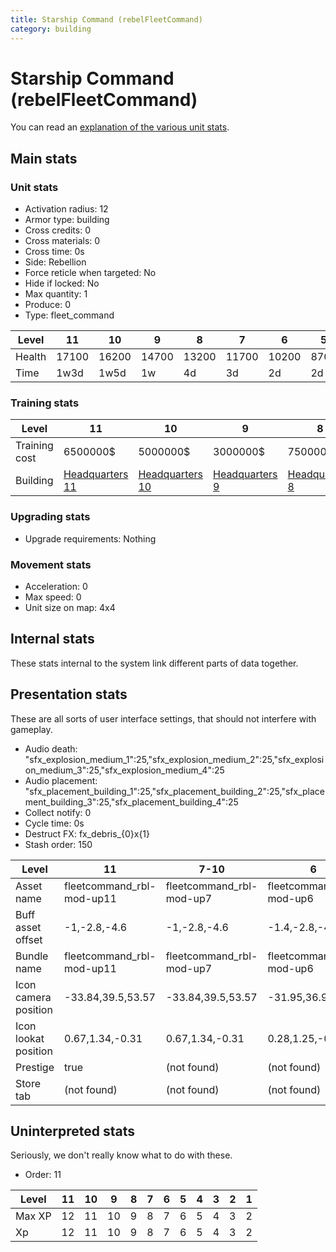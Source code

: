 ```yaml
---
title: Starship Command (rebelFleetCommand)
category: building
---
```


# Starship Command (rebelFleetCommand)

You can read an [explanation  of the various unit stats](unitexplained.md).

## Main stats

### Unit stats

  * Activation radius: 12
  * Armor type: building
  * Cross credits: 0
  * Cross materials: 0
  * Cross time: 0s
  * Side: Rebellion
  * Force reticle when targeted: No
  * Hide if locked: No
  * Max quantity: 1
  * Produce: 0
  * Type: fleet_command

|Level |11   |10   |9    |8    |7    |6    |5   |4   |3   |2   |1   |
|------|-----|-----|-----|-----|-----|-----|----|----|----|----|----|
|Health|17100|16200|14700|13200|11700|10200|8700|7200|5400|4500|3000|
|Time  |1w3d |1w5d |1w   |4d   |3d   |2d   |2d  |1d  |18h |12h |8h  |


### Training stats

|Level        |11                             |10                             |9                             |8                             |7                             |6                             |5                             |4                             |3                             |2                             |1                             |
|-------------|-------------------------------|-------------------------------|------------------------------|------------------------------|------------------------------|------------------------------|------------------------------|------------------------------|------------------------------|------------------------------|------------------------------|
|Training cost|6500000$                       |5000000$                       |3000000$                      |750000$                       |350000$                       |250000$                       |150000$                       |100000$                       |75000$                        |50000$                        |25000$                        |
|Building     |[Headquarters 11](rebelHQ.html)|[Headquarters 10](rebelHQ.html)|[Headquarters 9](rebelHQ.html)|[Headquarters 8](rebelHQ.html)|[Headquarters 7](rebelHQ.html)|[Headquarters 6](rebelHQ.html)|[Headquarters 5](rebelHQ.html)|[Headquarters 5](rebelHQ.html)|[Headquarters 5](rebelHQ.html)|[Headquarters 5](rebelHQ.html)|[Headquarters 5](rebelHQ.html)|


### Upgrading stats

  * Upgrade requirements: Nothing

### Movement stats

  * Acceleration: 0
  * Max speed: 0
  * Unit size on map: 4x4

## Internal stats

These stats internal to the system link different parts of data together.


## Presentation stats

These are all sorts of user interface settings, that should not interfere with gameplay.

  * Audio death: "sfx_explosion_medium_1":25,"sfx_explosion_medium_2":25,"sfx_explosion_medium_3":25,"sfx_explosion_medium_4":25
  * Audio placement: "sfx_placement_building_1":25,"sfx_placement_building_2":25,"sfx_placement_building_3":25,"sfx_placement_building_4":25
  * Collect notify: 0
  * Cycle time: 0s
  * Destruct FX: fx_debris_{0}x{1}
  * Stash order: 150

|Level               |11                       |7-10                    |6                       |5                       |4                       |3                       |2                       |1                       |
|--------------------|-------------------------|------------------------|------------------------|------------------------|------------------------|------------------------|------------------------|------------------------|
|Asset name          |fleetcommand_rbl-mod-up11|fleetcommand_rbl-mod-up7|fleetcommand_rbl-mod-up6|fleetcommand_rbl-mod-up5|fleetcommand_rbl-mod-up4|fleetcommand_rbl-mod-up3|fleetcommand_rbl-mod-up2|fleetcommand_rbl-mod-up1|
|Buff asset offset   |-1,-2.8,-4.6             |-1,-2.8,-4.6            |-1.4,-2.8,-4.6          |0.8, -1.6, -4.6         |1.4,-2.4,-2.4           |1.4,-2.4,-2.4           |1.4,-2.4,-2.4           |1.4,-2.4,-2.4           |
|Bundle name         |fleetcommand_rbl-mod-up11|fleetcommand_rbl-mod-up7|fleetcommand_rbl-mod-up6|fleetcommand_rbl-mod-up5|fleetcommand_rbl-mod-up4|fleetcommand_rbl-mod-up3|fleetcommand_rbl-mod-up2|fleetcommand_rbl-mod-up1|
|Icon camera position|-33.84,39.5,53.57        |-33.84,39.5,53.57       |-31.95,36.9,49.72       |-31.95,36.9,49.72       |-31.95,36.9,49.72       |-31.95,36.9,49.72       |-31.95,36.9,49.72       |-31.95,36.9,49.72       |
|Icon lookat position|0.67,1.34,-0.31          |0.67,1.34,-0.31         |0.28,1.25,-0.55         |0.28,1.25,-0.55         |0.28,1.25,-0.55         |0.28,1.25,-0.55         |0.28,1.25,-0.55         |0.28,1.25,-0.55         |
|Prestige            |true                     |(not found)             |(not found)             |(not found)             |(not found)             |(not found)             |(not found)             |(not found)             |
|Store tab           |(not found)              |(not found)             |(not found)             |(not found)             |(not found)             |(not found)             |(not found)             |army                    |


## Uninterpreted stats

Seriously, we don't really know what to do with these.

  * Order: 11

|Level |11|10|9 |8|7|6|5|4|3|2|1|
|------|--|--|--|-|-|-|-|-|-|-|-|
|Max XP|12|11|10|9|8|7|6|5|4|3|2|
|Xp    |12|11|10|9|8|7|6|5|4|3|2|


